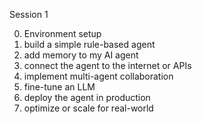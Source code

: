 Session 1

0. Environment setup
1. build a simple rule-based agent
2. add memory to my AI agent
3. connect the agent to the internet or APIs
4. implement multi-agent collaboration
5. fine-tune an LLM
6. deploy the agent in production
7. optimize or scale for real-world